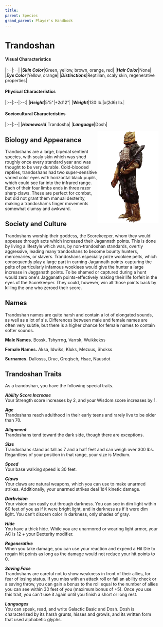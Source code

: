```yaml
---
title:
parent: Species
grand_parent: Player's Handbook
---
```


# Trandoshan

#### Visual Characteristics

|:--|:--|
|***Skin Color***|Green, yellow, brown, orange, red|
|***Hair Color***|None|
|***Eye Color***|Yellow, orange|
|***Distinctions***|Reptilian, scaly skin, regenerative properties|

#### Physical Characteristics

|:--|:--|:--:|
|***Height***|5'5"|+2d12"|
|***Weight***|130 lb.|x(2d6) lb.|

#### Sociocultural Characteristics

|:--|:--|
|***Homeworld***|Trandosha|
|***Language***|Dosh|



<img src='../../../zzImages/Species/Trandoshan.png' style='float:right; float:top; width:200px;'>

## Biology and Appearance
Trandoshans are a large, bipedal sentient species, with scaly skin which was shed roughly once every standard year and was thought to be very durable. Cold-blooded reptiles, trandoshans had two super-sensitive varied color eyes with horizontal black pupils, which could see far into the infrared range. Each of their four limbs ends in three razor sharp claws. These are perfect for combat, but did not grant them manual dexterity, making a trandoshan's finger movements somewhat clumsy and awkward. 

## Society and Culture
Trandoshans worship their goddess, the Scorekeeper, whom they would appease through acts which increased their Jagannath points. This is done by living a lifestyle which was, by non-trandoshan standards, overtly aggressive, leading many trandoshans to become bounty hunters, mercenaries, or slavers. Trandoshans especially prize wookiee pelts, which consequently play a large part in earning Jagannath points-capturing the pelts of particularly infamous wookiees would give the hunter a large increase in Jagganath points. To be shamed or captured during a hunt would zero one's Jagganath points-effectively making their life forfeit in the eyes of the Scorekeeper. They could, however, win all those points back by killing the one who zeroed their score.

## Names
Trandoshan names are quite harsh and contain a lot of elongated sounds, as well as a lot of s's. Differences between male and female names are often very subtle, but there is a higher chance for female names to contain softer sounds.

**Male Names.** Bossk, Tshyrrng, Varrsk, Wuikkekss

**Female Names.** Aksa, Idwiks, Kluks, Mezuus, Shokss

**Surnames.** Dallosss, Druc, Groqisch, Hsac, Nausdot





## Trandoshan Traits
As a trandoshan, you have the following special traits.

***Ability Score Increase*** <br> Your Strength score increases by 2, and your Wisdom score increases by 1.

***Age*** <br> Trandoshans reach adulthood in their early teens and rarely live to be older than 70.

***Alignment*** <br> Trandoshans tend toward the dark side, though there are exceptions.

***Size*** <br> Trandoshans stand as tall as 7 and a half feet and can weigh over 300 lbs. Regardless of your position in that range, your size is Medium.

***Speed*** <br> Your base walking speed is 30 feet.

***Claws*** <br> Your claws are natural weapons, which you can use to make unarmed strikes. Additionally, your unarmed strikes deal 1d4 kinetic damage.

***Darkvision*** <br> Your vision can easily cut through darkness. You can see in dim light within 60 feet of you as if it were bright light, and in darkness as if it were dim light. You can’t discern color in darkness, only shades of gray.

***Hide*** <br> You have a thick hide. While you are unarmored or wearing light armor, your AC is 12 + your Dexterity modifier. 

***Regenerative*** <br> When you take damage, you can use your reaction and expend a Hit Die to regain hit points as long as the damage would not reduce your hit points to 0.

***Saving Face*** <br> Trandoshans are careful not to show weakness in front of their allies, for fear of losing status. If you miss with an attack roll or fail an ability check or a saving throw, you can gain a bonus to the roll equal to the number of allies you can see within 30 feet of you (maximum bonus of +5). Once you use this trait, you can’t use it again until you finish a short or long rest.

***Languages*** <br> You can speak, read, and write Galactic Basic and Dosh. Dosh is characterized by its harsh grunts, hisses and growls, and its written form that used alphabetic glyphs.
